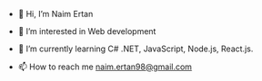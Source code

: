 - 👋 Hi, I’m Naim Ertan
- 👀 I’m interested in Web development
- 🌱 I’m currently learning C# .NET, JavaScript, Node.js, React.js.

- 📫 How to reach me naim.ertan98@gmail.com


